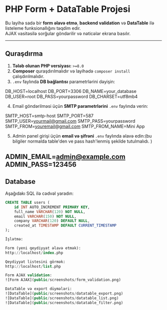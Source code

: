 # PHP Form + DataTable Projesi

Bu layihə sadə bir **form əlavə etmə**, **backend validation** və **DataTable** ilə listeleme funksionallığını təqdim edir.  
AJAX vasitəsilə sorğular göndərilir və nəticələr ekrana basılır.

---

## Quraşdırma

1. **Tələb olunan PHP versiyası:** `>=8.0`  
2. **Composer** quraşdırılmalıdır və layihədə `composer install` çalışdırılmalıdır.  
3. `.env` faylında **DB bağlantısı** parametrlərini dəyişin:

DB_HOST=localhost
DB_PORT=3306
DB_NAME=your_database
DB_USER=root
DB_PASS=yourpassword
DB_CHARSET=utf8mb4


4. Email göndərilməsi üçün **SMTP parametrlərini** `.env` faylında verin:

SMTP_HOST=smtp-host
SMTP_PORT=587
SMTP_USER=yourmail@gmail.com
SMTP_PASS=yourpassword
SMTP_FROM=youremail@gmail.com
SMTP_FROM_NAME=Mini App


5. Admin panel girişi üçün **email və şifrəni** `.env` faylında əlavə edin:(bu bilgiler normalda table'den ve pass hash'lenmiş şekilde tutulmalıdı. )

ADMIN_EMAIL=admin@example.com
ADMIN_PASS=123456
---

## Database

Aşağıdakı SQL ilə cədvəl yaradın:

```sql
CREATE TABLE users (
    id INT AUTO_INCREMENT PRIMARY KEY,
    full_name VARCHAR(120) NOT NULL,
    email VARCHAR(150) NOT NULL,
    company VARCHAR(120) DEFAULT NULL,
    created_at TIMESTAMP DEFAULT CURRENT_TIMESTAMP
);

İşlətmə:

Form (yeni qeydiyyat əlavə etmək):
http://localhost/index.php

Qeydiyyat listesini görmək:
http://localhost/list.php

Form AJAX validation:
![Form AJAX](public/screenshots/form_validation.png)

DataTable və export düymələri:
![DataTable](public/screenshots/datatable_export.png)
![DataTable](public/screenshots/datatable_list.png)
![DataTable](public/screenshots/datatable_filter.png)

